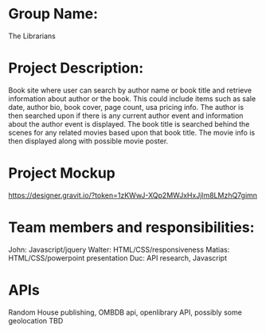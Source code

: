 # Group Name:

The Librarians

# Project Description:

Book site where user can search by author name or book title and retrieve information about author or the book. This could include items such as sale date, author bio, book cover, page count, usa pricing info. The author is then searched upon if there is any current author event and information about the author event is displayed. The book title is searched behind the scenes for any related movies based upon that book title. The movie info is then displayed along with possible movie poster.

# Project Mockup

https://designer.gravit.io/?token=1zKWwJ-XQp2MWJxHxJjlm8LMzhQ7gimn

# Team members and responsibilities:

John: Javascript/jquery
Walter: HTML/CSS/responsiveness
Matias: HTML/CSS/powerpoint presentation
Duc: API research, Javascript

# APIs

Random House publishing, OMBDB api, openlibrary API, possibly some geolocation TBD
